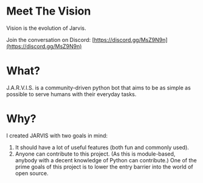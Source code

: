 # Meet The Vision

Vision is the evolution of Jarvis.

Join the conversation on Discord: [https://discord.gg/MsZ9N9n](https://discord.gg/MsZ9N9n)

# What?

J.A.R.V.I.S. is a community-driven python bot that aims to be as simple as possible to serve humans with their everyday tasks.

# Why?

I created JARVIS with two goals in mind:

1. It should have a lot of useful features \(both fun and commonly used\).
2. Anyone can contribute to this project. \(As this is module-based, anybody with a decent knowledge of Python can contribute.\) One of the prime goals of this project is to lower the entry barrier into the world of open source.
